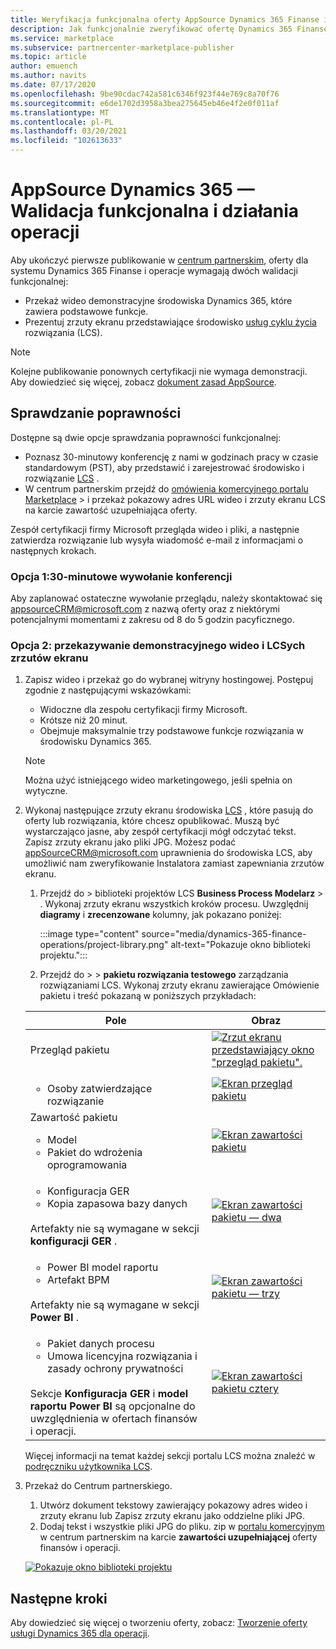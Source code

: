 ```yaml
---
title: Weryfikacja funkcjonalna oferty AppSource Dynamics 365 Finanse i operacje w portalu Azure Marketplace.
description: Jak funkcjonalnie zweryfikować ofertę Dynamics 365 Finanse i operacje w portalu Azure Marketplace.
ms.service: marketplace
ms.subservice: partnercenter-marketplace-publisher
ms.topic: article
author: emuench
ms.author: navits
ms.date: 07/17/2020
ms.openlocfilehash: 9be90cdac742a581c6346f923f44e769c8a70f76
ms.sourcegitcommit: e6de1702d3958a3bea275645eb46e4f2e0f011af
ms.translationtype: MT
ms.contentlocale: pl-PL
ms.lasthandoff: 03/20/2021
ms.locfileid: "102613633"
---
```

# <a name="appsource-dynamics-365-finance-and-operations-functional-validation"></a>AppSource Dynamics 365 — Walidacja funkcjonalna i działania operacji

Aby ukończyć pierwsze publikowanie w [centrum partnerskim](https://partner.microsoft.com/dashboard/home), oferty dla systemu Dynamics 365 Finanse i operacje wymagają dwóch walidacji funkcjonalnej:

- Przekaż wideo demonstracyjne środowiska Dynamics 365, które zawiera podstawowe funkcje.
- Prezentuj zrzuty ekranu przedstawiające środowisko [usług cyklu życia](https://lcs.dynamics.com/) rozwiązania (LCS).

> [!NOTE]
> Kolejne publikowanie ponownych certyfikacji nie wymaga demonstracji. Aby dowiedzieć się więcej, zobacz [dokument zasad AppSource](/legal/marketplace/certification-policies#1440-dynamics-365-finance-ops).

## <a name="how-to-validate"></a>Sprawdzanie poprawności

Dostępne są dwie opcje sprawdzania poprawności funkcjonalnej:

- Poznasz 30-minutowy konferencję z nami w godzinach pracy w czasie standardowym (PST), aby przedstawić i zarejestrować środowisko i rozwiązanie [LCS](https://lcs.dynamics.com/) .
- W centrum partnerskim przejdź do [omówienia komercyjnego portalu Marketplace](https://partner.microsoft.com/dashboard/commercial-marketplace/overview)  >   i przekaż pokazowy adres URL wideo i zrzuty ekranu LCS na karcie zawartość uzupełniająca oferty.

Zespół certyfikacji firmy Microsoft przegląda wideo i pliki, a następnie zatwierdza rozwiązanie lub wysyła wiadomość e-mail z informacjami o następnych krokach.

### <a name="option-1-30-minute-conference-call"></a>Opcja 1:30-minutowe wywołanie konferencji

Aby zaplanować ostateczne wywołanie przeglądu, należy skontaktować się [appsourceCRM@microsoft.com](mailto:appsourceCRM@microsoft.com) z nazwą oferty oraz z niektórymi potencjalnymi momentami z zakresu od 8 do 5 godzin pacyficznego.

### <a name="option-2-upload-a-demo-video-and-lcs-screenshots"></a>Opcja 2: przekazywanie demonstracyjnego wideo i LCSych zrzutów ekranu

1. Zapisz wideo i przekaż go do wybranej witryny hostingowej. Postępuj zgodnie z następującymi wskazówkami:

    - Widoczne dla zespołu certyfikacji firmy Microsoft.
    - Krótsze niż 20 minut.
    - Obejmuje maksymalnie trzy podstawowe funkcje rozwiązania w środowisku Dynamics 365.

    > [!NOTE]
    > Można użyć istniejącego wideo marketingowego, jeśli spełnia on wytyczne.

2. Wykonaj następujące zrzuty ekranu środowiska [LCS](https://lcs.dynamics.com/) , które pasują do oferty lub rozwiązania, które chcesz opublikować. Muszą być wystarczająco jasne, aby zespół certyfikacji mógł odczytać tekst. Zapisz zrzuty ekranu jako pliki JPG. Możesz podać [appSourceCRM@microsoft.com](mailto:appSourceCRM@microsoft.com) uprawnienia do środowiska LCS, aby umożliwić nam zweryfikowanie Instalatora zamiast zapewniania zrzutów ekranu.

    1. Przejdź do   >  biblioteki projektów LCS **Business Process Modelarz**  >  . Wykonaj zrzuty ekranu wszystkich kroków procesu. Uwzględnij **diagramy** i **zrecenzowane** kolumny, jak pokazano poniżej:

       :::image type="content" source="media/dynamics-365-finance-operations/project-library.png" alt-text="Pokazuje okno biblioteki projektu.":::

      2. Przejdź do   >    >  **pakietu rozwiązania testowego** zarządzania rozwiązaniami LCS. Wykonaj zrzuty ekranu zawierające Omówienie pakietu i treść pokazaną w poniższych przykładach:

    | Pole | Obraz |
    | --- | --- |
    | Przegląd pakietu | [![Zrzut ekranu przedstawiający okno "przegląd pakietu".](media/dynamics-365-finance-operations/package-overview-45.png)](media/dynamics-365-finance-operations/package-overview.png#lightbox) |
    | <ul><li>Osoby zatwierdzające rozwiązanie</li></ul> | [![Ekran przegląd pakietu](media/dynamics-365-finance-operations/solution-approvers-45.png)](media/dynamics-365-finance-operations/solution-approvers.png#lightbox) |
    | Zawartość pakietu<ul><li>Model</li><li>Pakiet do wdrożenia oprogramowania</li></ul> | [![Ekran zawartości pakietu](media/dynamics-365-finance-operations/package-contents-1-45.png)](media/dynamics-365-finance-operations/package-contents-1.png#lightbox) |
    | <ul><li>Konfiguracja GER</li><li>Kopia zapasowa bazy danych</li></ul><br>Artefakty nie są wymagane w sekcji **konfiguracji GER** . | [![Ekran zawartości pakietu — dwa](media/dynamics-365-finance-operations/package-contents-2-45.png)](media/dynamics-365-finance-operations/package-contents-2.png#lightbox) |
    | <ul><li>Power BI model raportu</li><li>Artefakt BPM</li></ul><br>Artefakty nie są wymagane w sekcji **Power BI** . | [![Ekran zawartości pakietu — trzy](media/dynamics-365-finance-operations/package-contents-3-45.png)](media/dynamics-365-finance-operations/package-contents-3.png#lightbox) |
    | <ul><li>Pakiet danych procesu</li><li>Umowa licencyjna rozwiązania i zasady ochrony prywatności</li></ul><br>Sekcje **Konfiguracja GER** i **model raportu Power BI** są opcjonalne do uwzględnienia w ofertach finansów i operacji. | [![Ekran zawartości pakietu cztery](media/dynamics-365-finance-operations/package-contents-4-45.png)](media/dynamics-365-finance-operations/package-contents-4.png#lightbox) |

    Więcej informacji na temat każdej sekcji portalu LCS można znaleźć w [podręczniku użytkownika LCS](/dynamics365/fin-ops-core/dev-itpro/lifecycle-services/lcs-user-guide).

3. Przekaż do Centrum partnerskiego.

    1. Utwórz dokument tekstowy zawierający pokazowy adres wideo i zrzuty ekranu lub Zapisz zrzuty ekranu jako oddzielne pliki JPG.
    2. Dodaj tekst i wszystkie pliki JPG do pliku. zip w [portalu komercyjnym](https://partner.microsoft.com/dashboard/commercial-marketplace/overview) w centrum partnerskim na karcie **zawartości uzupełniającej** oferty finansów i operacji.

    [![Pokazuje okno biblioteki projektu](media/dynamics-365-finance-operations/supplemental-content.png)](media/dynamics-365-finance-operations/supplemental-content.png#lightbox)

## <a name="next-steps"></a>Następne kroki

Aby dowiedzieć się więcej o tworzeniu oferty, zobacz: [Tworzenie oferty usługi Dynamics 365 dla operacji](./partner-center-portal/create-new-operations-offer.md).